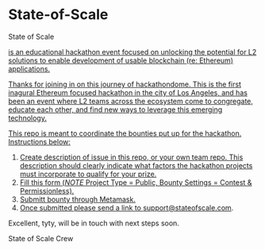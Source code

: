 # State-of-Scale
State of Scale 

<a href="stateofscale.com"> 

is an educational hackathon event focused on unlocking the potential for L2 solutions to enable development of usable blockchain (re: Ethereum) applications.

Thanks for joining in on this journey of hackathondome. This is the first inagural Ethereum focused hackathon in the city of Los Angeles, and has been an event where L2 teams across the ecosystem come to congregate, educate each other, and find new ways to leverage this emerging technology.

This repo is meant to coordinate the bounties put up for the hackathon. Instructions below:

1. Create description of issue in this repo, or your own team repo. This description should clearly indicate what factors the hackathon projects must incorporate to qualify for your prize.
2. Fill this form <a href="https://gitcoin.co/funding/new?type=public"> (_NOTE_ Project Type = Public, Bounty Settings = Contest & Permissionless).
3. Submitt bounty through Metamask.
4. Once submitted please send a link to support@stateofscale.com.

Excellent, tyty, will be in touch with next steps soon.

State of Scale Crew
